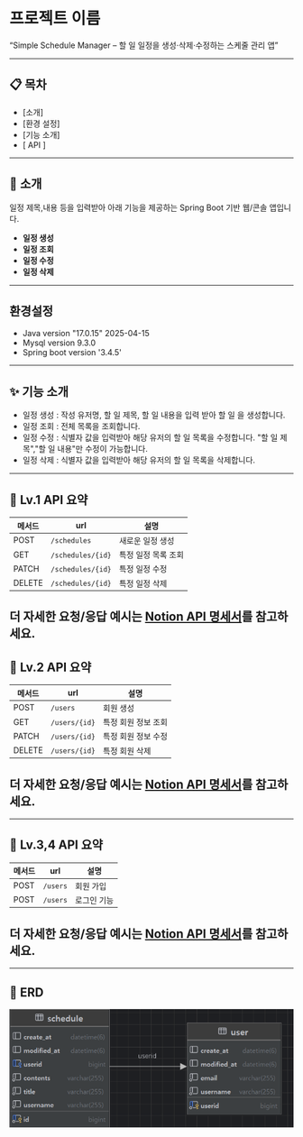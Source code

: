 # 프로젝트 이름

“Simple Schedule Manager – 할 일 일정을 생성·삭제·수정하는 스케줄 관리 앱”

---

## 📋 목차
- [소개]
- [환경 설정]
- [기능 소개]
- [ API ] 
---

## 👋 소개
일정 제목,내용 등을 입력받아 아래 기능을 제공하는 Spring Boot 기반 웹/콘솔 앱입니다.
- **일정 생성**
- **일정 조회**
- **일정 수정**
- **일정 삭제**  
  

---

## 환경설정
- Java version "17.0.15" 2025-04-15  
- Mysql  version 9.3.0  
- Spring boot version  '3.4.5'

--- 

## ✨ 기능 소개
- 일정 생성 : 작성 유저명, 할 일 제목, 할 일 내용을 입력 받아 
 할 일 을 생성합니다.
- 일정 조회 : 전체 목록을 조회합니다.
- 일정 수정 : 식별자 값을 입력받아 해당 유저의 할 일 목록을 수정합니다.
 "할 일 제목","할 일 내용"만 수정이 가능합니다.
- 일정 삭제 : 식별자 값을 입력받아 해당 유저의 할 일 목록을 삭제합니다.

---
## 📡 Lv.1 API 요약

| 메서드    | url               | 설명          |
|--------|-------------------|-------------|
| POST   | `/schedules`      | 새로운 일정 생성   |
| GET    | `/schedules/{id}` | 특정 일정 목록 조회 |
| PATCH  | `/schedules/{id}` | 특정 일정 수정    |
| DELETE | `/schedules/{id}`  | 특정 일정 삭제    |

더 자세한 요청/응답 예시는 [Notion API 명세서](https://www.notion.so/1f83a6e1469d808c8825fa2e7b607250?v=1f83a6e1469d80c89832000c5181c990)를 참고하세요.
---
## 📡 Lv.2 API 요약


| 메서드    | url           | 설명          |
|--------|---------------|----------------|
| POST   | `/users`      | 회원 생성       |
| GET    | `/users/{id}` | 특정 회원 정보 조회 |
| PATCH  | `/users/{id}` | 특정 회원 정보 수정 |
| DELETE | `/users/{id}` | 특정 회원 삭제    |
                                            

## 더 자세한 요청/응답 예시는 [Notion API 명세서](https://www.notion.so/1f83a6e1469d8093b2a4f0fe9c744087?v=1fc3a6e1469d808e8b6e000cab1fd0b3&pvs=4)를 참고하세요.

---
## 📡 Lv.3,4 API 요약

| 메서드  | url           | 설명          |
|------|---------------|-----------------|
| POST | `/users`      | 회원 가입       |
| POST | `/users`      | 로그인 기능     |

## 더 자세한 요청/응답 예시는 [Notion API 명세서](https://comet-honeydew-090.notion.site/1ff3a6e1469d80a5bab9d2f2c0b13b6d?v=1ff3a6e1469d816897ef000ce21ad13f&pvs=4)를 참고하세요.


---
## 📡 ERD

![img.png](img.png)
